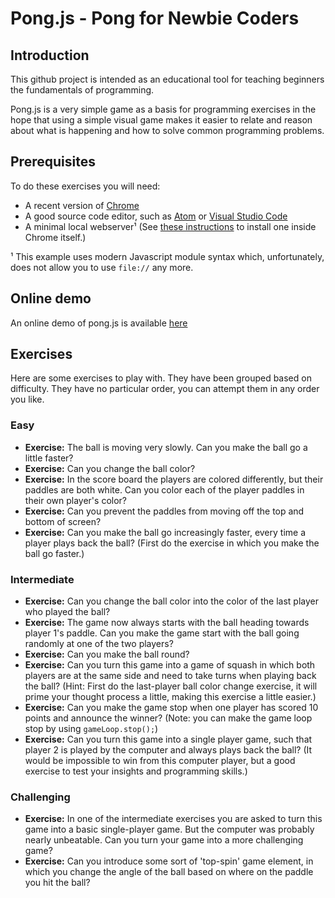 
# Pong.js - Pong for Newbie Coders

## Introduction

This github project is intended as an educational tool for teaching beginners the fundamentals of programming.

Pong.js is a very simple game as a basis for programming exercises in the hope that using a simple visual game makes it easier to relate and reason about what is happening and how to solve common programming problems.

## Prerequisites

To do these exercises you will need:

* A recent version of [Chrome](https://www.google.com/chrome/)
* A good source code editor, such as [Atom](https://atom.io/) or [Visual Studio Code](https://code.visualstudio.com/)
* A minimal local webserver¹ (See [these instructions](doc/webserver-installation.md) to install one inside Chrome itself.)

¹ This example uses modern Javascript module syntax which, unfortunately, does not allow you to use `file://` any more.

## Online demo

An online demo of pong.js is available [here](https://eleotlecram.github.io/pong.js/pong.html)

## Exercises

Here are some exercises to play with. They have been grouped based on difficulty. They have no particular order, you can attempt them in any order you like.

### Easy

* **Exercise:** The ball is moving very slowly. Can you make the ball go a little faster?
* **Exercise:** Can you change the ball color?
* **Exercise:** In the score board the players are colored differently, but their paddles are both white. Can you color each of the player paddles in their own player's color?
* **Exercise:** Can you prevent the paddles from moving off the top and bottom of screen?
* **Exercise:** Can you make the ball go increasingly faster, every time a player plays back the ball? (First do the exercise in which you make the ball go faster.)

### Intermediate

* **Exercise:** Can you change the ball color into the color of the last player who played the ball?
* **Exercise:** The game now always starts with the ball heading towards player 1's paddle. Can you make the game start with the ball going randomly at one of the two players?
* **Exercise:** Can you make the ball round?
* **Exercise:** Can you turn this game into a game of squash in which both players are at the same side and need to take turns when playing back the ball? (Hint: First do the last-player ball color change exercise, it will prime your thought process a little, making this exercise a little easier.)
* **Exercise:** Can you make the game stop when one player has scored 10 points and announce the winner? (Note: you can make the game loop stop by using `gameLoop.stop();`)
* **Exercise:** Can you turn this game into a single player game, such that player 2 is played by the computer and always plays back the ball? (It would be impossible to win from this computer player, but a good exercise to test your insights and programming skills.)

### Challenging
* **Exercise:** In one of the intermediate exercises you are asked to turn this game into a basic single-player game. But the computer was probably nearly unbeatable. Can you turn your game into a more challenging game?
* **Exercise:** Can you introduce some sort of 'top-spin' game element, in which you change the angle of the ball based on where on the paddle you hit the ball?
